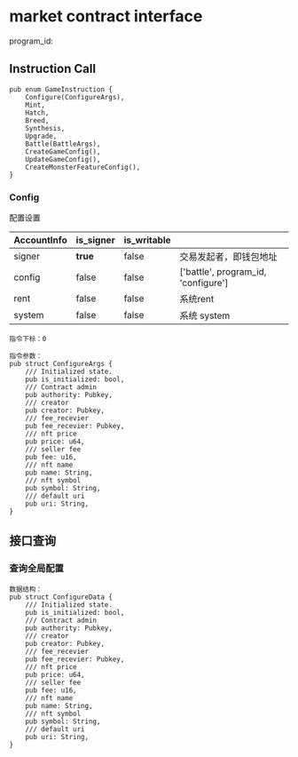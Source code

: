 # market contract interface

program_id: 

## Instruction Call

```
pub enum GameInstruction {
    Configure(ConfigureArgs),
    Mint,
    Hatch,
    Breed,
    Synthesis,
    Upgrade,
    Battle(BattleArgs),
    CreateGameConfig(),
    UpdateGameConfig(),
    CreateMonsterFeatureConfig(),
}
```
### Config

配置设置

| AccountInfo      | is_signer | is_writable |                                                           |
| ---------------- | --------- | ----------- | --------------------------------------------------------- |
| signer           | **true**  | false       | 交易发起者，即钱包地址                                    |
| config           | false     | false       | ['battle', program_id, 'configure']                  
| rent             | false     | false       | 系统rent                                                  |
| system           | false     | false       | 系统 system                                               |

```
指令下标：0

指令参数：
pub struct ConfigureArgs {
    /// Initialized state.
    pub is_initialized: bool,
    /// Contract admin
    pub authority: Pubkey,
    /// creator
    pub creator: Pubkey,
    /// fee_recevier
    pub fee_recevier: Pubkey,
    /// nft price
    pub price: u64,
    /// seller fee
    pub fee: u16,
    /// nft name
    pub name: String,
    /// nft symbol
    pub symbol: String,
    /// default uri
    pub uri: String,
}
```


## 接口查询

### 查询全局配置

```
数据结构：
pub struct ConfigureData {
    /// Initialized state.
    pub is_initialized: bool,
    /// Contract admin
    pub authority: Pubkey,
    /// creator
    pub creator: Pubkey,
    /// fee_recevier
    pub fee_recevier: Pubkey,
    /// nft price
    pub price: u64,
    /// seller fee
    pub fee: u16,
    /// nft name
    pub name: String,
    /// nft symbol
    pub symbol: String,
    /// default uri
    pub uri: String,
}
```

